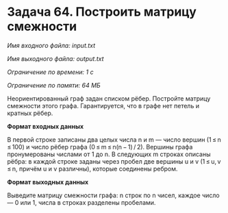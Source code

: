 # Задача 64. Построить матрицу смежности
*Имя входного файла: input.txt*

*Имя выходного файла: output.txt*

*Ограничение по времени: 1 с*

*Ограничение по памяти: 64 МБ*

Неориентированный граф задан списком рёбер. Постройте матрицу смежности этого графа. Гарантируется, что в графе нет петель и кратных рёбер.

**Формат входных данных**

В первой строке записаны два целых числа n и m — число вершин (1 ≤ n ≤ 100) и число рёбер графа (0 ≤ m ≤ n(n − 1) / 2). Вершины графа пронумерованы числами от 1 до n. В следующих m строках описаны рёбра: в каждой строке заданы через пробел две вершины u и v (1 ≤ u, v ≤ n, причём u и v различны), которые соединены ребром.

**Формат выходных данных**

Выведите матрицу смежности графа: n строк по n чисел, каждое число — 0 или 1, числа в строках разделены пробелами.
